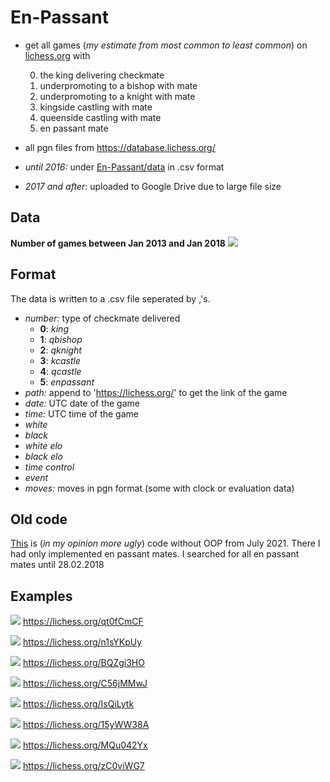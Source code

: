 # En-Passant
- get all games (*my estimate from most common to least common*) on [lichess.org](https://lichess.org/) with

  0. the king delivering checkmate
  1. underpromoting to a bishop with mate
  2. underpromoting to a knight with mate
  3. kingside castling with mate
  4. queenside castling with mate
  5. en passant mate
    
- all pgn files from https://database.lichess.org/
- *until 2016:* under [En-Passant/data](https://github.com/leftgoes/En-Passant/tree/main/data) in .csv format
- *2017 and after:* uploaded to Google Drive due to large file size

## Data
**Number of games between Jan 2013 and Jan 2018**
![](https://github.com/leftgoes/En-Passant/blob/main/figures/2013-1-2018-1.png?raw=true)

## Format
The data is written to a .csv file seperated by ,'s.

- *number:* type of checkmate delivered
  - **0**: *king*
  - **1**: *qbishop*
  - **2**: *qknight*
  - **3**: *kcastle*
  - **4**: *qcastle*
  - **5**: *enpassant*
- *path:* append to 'https://lichess.org/' to get the link of the game
- *date:* UTC date of the game
- *time:* UTC time of the game
- *white*
- *black*
- *white elo*
- *black elo*
- *time control*
- *event*
- *moves:* moves in pgn format (some with clock or evaluation data)

## Old code
[This](https://github.com/leftgoes/En-Passant/tree/main/old) is (*in my opinion more ugly*) code without OOP from July 2021. There I had only implemented en passant mates. I searched for all en passant mates until 28.02.2018

## Examples

![](https://github.com/leftgoes/En-Passant/blob/main/games/qt0fCmCF.gif?raw=true)
https://lichess.org/qt0fCmCF

![](https://github.com/leftgoes/En-Passant/blob/main/games/n1sYKpUy.gif?raw=true)
https://lichess.org/n1sYKpUy

![](https://github.com/leftgoes/En-Passant/blob/main/games/BQZgi3HO.gif?raw=true)
https://lichess.org/BQZgi3HO

![](https://github.com/leftgoes/En-Passant/blob/main/games/C56jMMwJ.gif?raw=true)
https://lichess.org/C56jMMwJ

![](https://github.com/leftgoes/En-Passant/blob/main/games/IsQiLytk.gif?raw=true)
https://lichess.org/IsQiLytk

![](https://github.com/leftgoes/En-Passant/blob/main/games/15yWW38A.gif?raw=true)
https://lichess.org/15yWW38A

![](https://github.com/leftgoes/En-Passant/blob/main/games/MQu042Yx.gif?raw=true)
https://lichess.org/MQu042Yx

![](https://github.com/leftgoes/En-Passant/blob/main/games/zC0viWG7.gif?raw=true)
https://lichess.org/zC0viWG7
